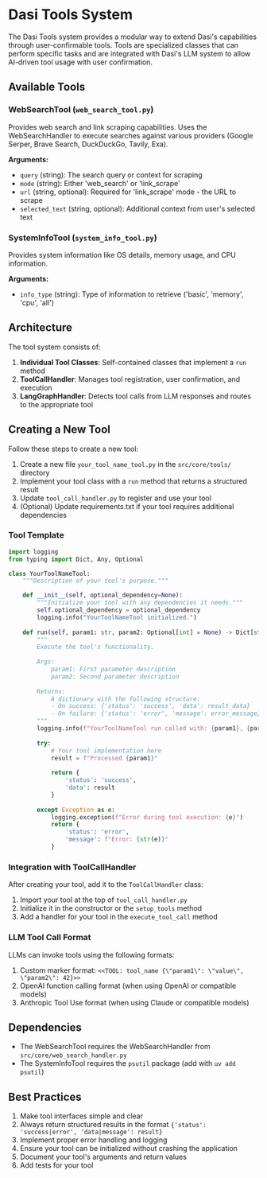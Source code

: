 # Dasi Tools System

The Dasi Tools system provides a modular way to extend Dasi's capabilities through user-confirmable tools. Tools are specialized classes that can perform specific tasks and are integrated with Dasi's LLM system to allow AI-driven tool usage with user confirmation.

## Available Tools

### WebSearchTool (`web_search_tool.py`)

Provides web search and link scraping capabilities. Uses the WebSearchHandler to execute searches against various providers (Google Serper, Brave Search, DuckDuckGo, Tavily, Exa).

**Arguments:**
- `query` (string): The search query or context for scraping
- `mode` (string): Either 'web_search' or 'link_scrape'
- `url` (string, optional): Required for 'link_scrape' mode - the URL to scrape
- `selected_text` (string, optional): Additional context from user's selected text

### SystemInfoTool (`system_info_tool.py`)

Provides system information like OS details, memory usage, and CPU information.

**Arguments:**
- `info_type` (string): Type of information to retrieve ('basic', 'memory', 'cpu', 'all')

## Architecture

The tool system consists of:

1. **Individual Tool Classes**: Self-contained classes that implement a `run` method
2. **ToolCallHandler**: Manages tool registration, user confirmation, and execution
3. **LangGraphHandler**: Detects tool calls from LLM responses and routes to the appropriate tool

## Creating a New Tool

Follow these steps to create a new tool:

1. Create a new file `your_tool_name_tool.py` in the `src/core/tools/` directory
2. Implement your tool class with a `run` method that returns a structured result
3. Update `tool_call_handler.py` to register and use your tool
4. (Optional) Update requirements.txt if your tool requires additional dependencies

### Tool Template

```python
import logging
from typing import Dict, Any, Optional

class YourToolNameTool:
    """Description of your tool's purpose."""

    def __init__(self, optional_dependency=None):
        """Initialize your tool with any dependencies it needs."""
        self.optional_dependency = optional_dependency
        logging.info("YourToolNameTool initialized.")
    
    def run(self, param1: str, param2: Optional[int] = None) -> Dict[str, Any]:
        """
        Execute the tool's functionality.
        
        Args:
            param1: First parameter description
            param2: Second parameter description
                
        Returns:
            A dictionary with the following structure:
            - On success: {'status': 'success', 'data': result_data}
            - On failure: {'status': 'error', 'message': error_message}
        """
        logging.info(f"YourToolNameTool run called with: {param1}, {param2}")
        
        try:
            # Your tool implementation here
            result = f"Processed {param1}"
            
            return {
                'status': 'success',
                'data': result
            }
            
        except Exception as e:
            logging.exception(f"Error during tool execution: {e}")
            return {
                'status': 'error',
                'message': f"Error: {str(e)}"
            }
```

### Integration with ToolCallHandler

After creating your tool, add it to the `ToolCallHandler` class:

1. Import your tool at the top of `tool_call_handler.py`
2. Initialize it in the constructor or the `setup_tools` method
3. Add a handler for your tool in the `execute_tool_call` method

### LLM Tool Call Format

LLMs can invoke tools using the following formats:

1. Custom marker format: `<<TOOL: tool_name {\"param1\": \"value\", \"param2\": 42}>>`
2. OpenAI function calling format (when using OpenAI or compatible models)
3. Anthropic Tool Use format (when using Claude or compatible models)

## Dependencies

- The WebSearchTool requires the WebSearchHandler from `src/core/web_search_handler.py`
- The SystemInfoTool requires the `psutil` package (add with `uv add psutil`)

## Best Practices

1. Make tool interfaces simple and clear
2. Always return structured results in the format `{'status': 'success|error', 'data|message': result}` 
3. Implement proper error handling and logging
4. Ensure your tool can be initialized without crashing the application
5. Document your tool's arguments and return values
6. Add tests for your tool 
